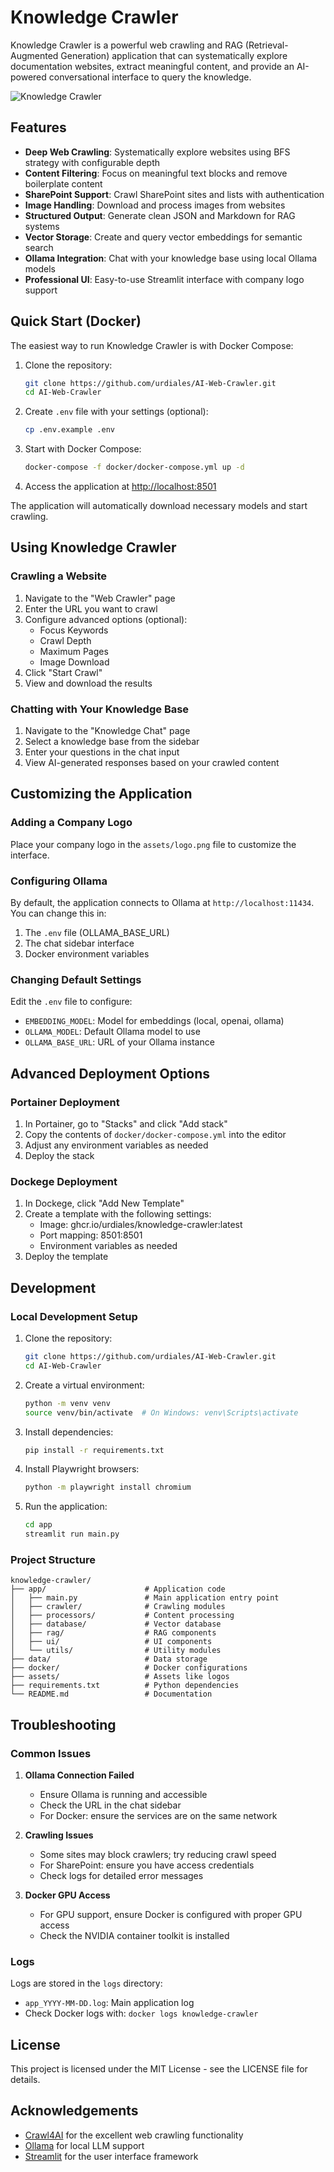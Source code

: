 # Knowledge Crawler

Knowledge Crawler is a powerful web crawling and RAG (Retrieval-Augmented Generation) application that can systematically explore documentation websites, extract meaningful content, and provide an AI-powered conversational interface to query the knowledge.

![Knowledge Crawler](assets/screenshot.png)

## Features

- **Deep Web Crawling**: Systematically explore websites using BFS strategy with configurable depth
- **Content Filtering**: Focus on meaningful text blocks and remove boilerplate content
- **SharePoint Support**: Crawl SharePoint sites and lists with authentication
- **Image Handling**: Download and process images from websites
- **Structured Output**: Generate clean JSON and Markdown for RAG systems
- **Vector Storage**: Create and query vector embeddings for semantic search
- **Ollama Integration**: Chat with your knowledge base using local Ollama models
- **Professional UI**: Easy-to-use Streamlit interface with company logo support

## Quick Start (Docker)

The easiest way to run Knowledge Crawler is with Docker Compose:

1. Clone the repository:

   ```bash
   git clone https://github.com/urdiales/AI-Web-Crawler.git
   cd AI-Web-Crawler
   ```

2. Create `.env` file with your settings (optional):

   ```bash
   cp .env.example .env
   ```

3. Start with Docker Compose:

   ```bash
   docker-compose -f docker/docker-compose.yml up -d
   ```

4. Access the application at [http://localhost:8501](http://localhost:8501)

The application will automatically download necessary models and start crawling.

## Using Knowledge Crawler

### Crawling a Website

1. Navigate to the "Web Crawler" page
2. Enter the URL you want to crawl
3. Configure advanced options (optional):
   - Focus Keywords
   - Crawl Depth
   - Maximum Pages
   - Image Download
4. Click "Start Crawl"
5. View and download the results

### Chatting with Your Knowledge Base

1. Navigate to the "Knowledge Chat" page
2. Select a knowledge base from the sidebar
3. Enter your questions in the chat input
4. View AI-generated responses based on your crawled content

## Customizing the Application

### Adding a Company Logo

Place your company logo in the `assets/logo.png` file to customize the interface.

### Configuring Ollama

By default, the application connects to Ollama at `http://localhost:11434`. You can change this in:

1. The `.env` file (OLLAMA_BASE_URL)
2. The chat sidebar interface
3. Docker environment variables

### Changing Default Settings

Edit the `.env` file to configure:

- `EMBEDDING_MODEL`: Model for embeddings (local, openai, ollama)
- `OLLAMA_MODEL`: Default Ollama model to use
- `OLLAMA_BASE_URL`: URL of your Ollama instance

## Advanced Deployment Options

### Portainer Deployment

1. In Portainer, go to "Stacks" and click "Add stack"
2. Copy the contents of `docker/docker-compose.yml` into the editor
3. Adjust any environment variables as needed
4. Deploy the stack

### Dockege Deployment

1. In Dockege, click "Add New Template"
2. Create a template with the following settings:
   - Image: ghcr.io/urdiales/knowledge-crawler:latest
   - Port mapping: 8501:8501
   - Environment variables as needed
3. Deploy the template

## Development

### Local Development Setup

1. Clone the repository:

   ```bash
   git clone https://github.com/urdiales/AI-Web-Crawler.git
   cd AI-Web-Crawler
   ```

2. Create a virtual environment:

   ```bash
   python -m venv venv
   source venv/bin/activate  # On Windows: venv\Scripts\activate
   ```

3. Install dependencies:

   ```bash
   pip install -r requirements.txt
   ```

4. Install Playwright browsers:

   ```bash
   python -m playwright install chromium
   ```

5. Run the application:
   ```bash
   cd app
   streamlit run main.py
   ```

### Project Structure

```
knowledge-crawler/
├── app/                      # Application code
│   ├── main.py               # Main application entry point
│   ├── crawler/              # Crawling modules
│   ├── processors/           # Content processing
│   ├── database/             # Vector database
│   ├── rag/                  # RAG components
│   ├── ui/                   # UI components
│   └── utils/                # Utility modules
├── data/                     # Data storage
├── docker/                   # Docker configurations
├── assets/                   # Assets like logos
├── requirements.txt          # Python dependencies
└── README.md                 # Documentation
```

## Troubleshooting

### Common Issues

1. **Ollama Connection Failed**

   - Ensure Ollama is running and accessible
   - Check the URL in the chat sidebar
   - For Docker: ensure the services are on the same network

2. **Crawling Issues**

   - Some sites may block crawlers; try reducing crawl speed
   - For SharePoint: ensure you have access credentials
   - Check logs for detailed error messages

3. **Docker GPU Access**
   - For GPU support, ensure Docker is configured with proper GPU access
   - Check the NVIDIA container toolkit is installed

### Logs

Logs are stored in the `logs` directory:

- `app_YYYY-MM-DD.log`: Main application log
- Check Docker logs with: `docker logs knowledge-crawler`

## License

This project is licensed under the MIT License - see the LICENSE file for details.

## Acknowledgements

- [Crawl4AI](https://github.com/unclecode/crawl4ai) for the excellent web crawling functionality
- [Ollama](https://github.com/ollama/ollama) for local LLM support
- [Streamlit](https://streamlit.io/) for the user interface framework
